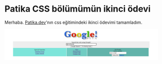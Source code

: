 # Patika CSS bölümümün ikinci ödevi

Merhaba. [Patika.dev](https://www.patika.dev/tr)'nın css eğitimindeki ikinci ödevimi tamamladım.

<img src="img/google-1998.jpg" alt="GOOGLE">
